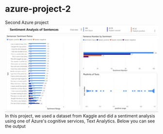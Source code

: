 # azure-project-2
Second Azure project 
![alt text](https://github.com/acelyasn/azure-project-2/blob/main/Sentiment-Analysis-Overview.png)
In this project, we used a dataset from Kaggle and did a sentiment analysis using one of Azure's cognitive services, Text Analytics. 
Below you can see the output

